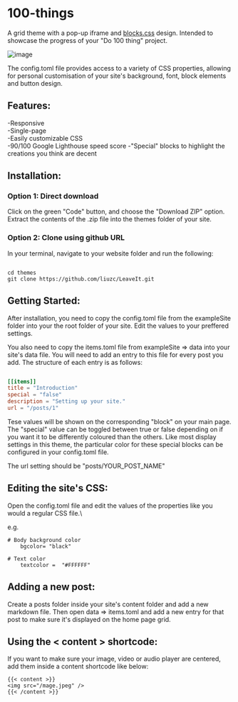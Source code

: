 # 100-things

A grid theme with a pop-up iframe and [blocks.css](https://thesephist.github.io/blocks.css/) design. Intended to showcase the progress of your "Do 100 thing" project. 

![image](https://user-images.githubusercontent.com/73769521/138274660-19bb26e2-aaf8-401a-bdb2-859d5e9c982d.png)

The config.toml file provides access to a variety of CSS properties, allowing for personal customisation of your site's background, font, block elements and button design.


## Features:
-Responsive\
-Single-page\
-Easily customizable CSS\
-90/100 Google Lighthouse speed score
-"Special" blocks to highlight the creations you think are decent 

## Installation:

### Option 1: Direct download 

Click on the green "Code" button, and choose the "Download ZIP" option. Extract the contents of the .zip file into the themes folder of your site.

### Option 2: Clone using github URL

In your terminal, navigate to your website folder and run the following:

```

cd themes
git clone https://github.com/liuzc/LeaveIt.git

```


## Getting Started:

After installation, you need to copy the config.toml file from the exampleSite folder into your the root folder of your site. Edit the values to your preffered settings.

You also need to copy the items.toml file from exampleSite => data into your site's data file. You will need to add an entry to this file for every post you add. The structure of each entry is as follows:

```toml

[[items]]
title = "Introduction"  
special = "false"
description = "Setting up your site."
url = "/posts/1"

```
Tese values will be shown on the corresponding "block" on your main page. The "special" value can be toggled between true or false depending on if you want it to be differently coloured than the others. Like most display settings in this theme, the particular color for these special blocks can be configured in your config.toml file. 


The url setting should be "posts/YOUR_POST_NAME"


## Editing the site's CSS:
Open the config.toml file and edit the values of the properties like you would a regular CSS file.\

e.g.
```
# Body background color
    bgcolor= "black"

# Text color
    textcolor =  "#FFFFFF"
```

## Adding a new post:

Create a posts folder inside your site's content folder and add a new markdown file. Then open data => items.toml and add a new entry for that post to make sure it's displayed on the home page grid.


## Using the < content > shortcode:
If you want to make sure your image, video or audio player are centered, add them inside a content shortcode like below:
```
{{< content >}}
<img src="/mage.jpeg" />
{{< /content >}}

```



